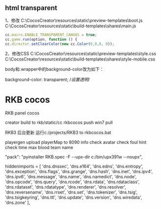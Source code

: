 ## html transparent
1、修改
C:\CocosCreator\resources\static\preview-templates\boot.js
C:\CocosCreator\resources\static\build-templates\shares\main.js

```js
cc.macro.ENABLE_TRANSPARENT_CANVAS = true;
cc.game.run(option, function () {
cc.director.setClearColor(new cc.Color(0,0,0, 0));
```

2、修改CSS
C:\CocosCreator\resources\static\preview-templates\style.css
C:\CocosCreator\resources\static\build-templates\shares\style-mobile.css

body和.wrapper中的background-color改为如下：

background-color: transparent; /*设置透明*/



# RKB cocos
RKB panel cocos

creator build to
rkb/static/cc
rkbcocos push
win7 pull

RKB3 后台更新
运行c:/projects/RKB3 to rkbcocos.bat


playergen upload playerMap to 8090
info check
avatar check
foul hint check
time 
max blood
team name


"pack": "pyinstaller RKB.spec -F --upx-dir c:/bin/upx391w --noupx",

hiddenimports = [
    'dns.dnssec',
    'dns.e164',
    'dns.edns',
    'dns.entropy',
    'dns.exception',
    'dns.flags',
    'dns.grange',
    'dns.hash',
    'dns.inet',
    'dns.ipv4',
    'dns.ipv6',
    'dns.message',
    'dns.name',
    'dns.namedict',
    'dns.node',
    'dns.opcode',
    'dns.query',
    'dns.rcode',
    'dns.rdata',
    'dns.rdataclass',
    'dns.rdataset',
    'dns.rdatatype',
    'dns.renderer',
    'dns.resolver',
    'dns.reversename',
    'dns.rrset',
    'dns.set',
    'dns.tokenizer',
    'dns.tsig',
    'dns.tsigkeyring',
    'dns.ttl',
    'dns.update',
    'dns.version',
    'dns.wiredata',
    'dns.zone'
],